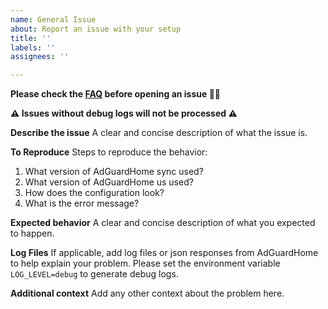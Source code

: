 ```yaml
---
name: General Issue
about: Report an issue with your setup
title: ''
labels: ''
assignees: ''

---
```

**Please check the [FAQ](https://github.com/bakito/adguardhome-sync/wiki/FAQ) before opening an issue 🙏🏻**

**⚠️ Issues without debug logs will not be processed ⚠️**

**Describe the issue**
A clear and concise description of what the issue is.

**To Reproduce**
Steps to reproduce the behavior:
1. What version of AdGuardHome sync used?
2. What version of AdGuardHome us used?
3. How does the configuration look?
4. What is the error message?

**Expected behavior**
A clear and concise description of what you expected to happen.

**Log Files**
If applicable, add log files or json responses from AdGuardHome to help explain your problem.
Please set  the environment variable `LOG_LEVEL=debug` to generate debug logs.

**Additional context**
Add any other context about the problem here.
